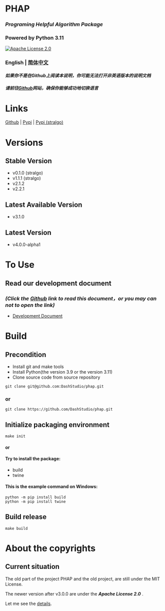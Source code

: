 # PHAP
### *Programing Helpful Algorithm Package*
### Powered by Python 3.11
[![Apache License 2.0](https://img.shields.io/badge/license-Apache2.0-green.svg?style=flat)](https://choosealicense.com/licenses/apache-2.0/)

### English  | [简体中文](README_zh-CN.md)
#### *如果你不是在Github上阅读本说明，你可能无法打开非英语版本的说明文档*
#### *请前往[Github](https://github.com/DashStudio/phap "Github")网站，确保你能够成功地切换语言*

# Links
[Github](https://github.com/DashStudio/phap "Github") | [Pypi](https://pypi.org/project/phap/ "Pypi") | [Pypi (stralgo)](https://pypi.org/project/stralgo/ "Pypi (stralgo)")

# Versions
## Stable Version
+ v0.1.0 (stralgo)
+ v1.1.1 (stralgo)
+ v2.1.2
+ v2.2.1

## Latest Available Version
+ v3.1.0

## Latest Version
+ v4.0.0-alpha1

# To Use
## Read our development document
### *(Click the [Github](https://github.com/DashStudio/phap "Github") link to read this document，or you may can not to open the link)*
+ [Development Document](doc/README.md)

# Build
## Precondition
+ Install git and make tools
+ Install Python(the version 3.9 or the version 3.11)
+ Clone source code from source repository
```
git clone git@github.com:DashStudio/phap.git
```
### or
```
git clone https://github.com/DashStudio/phap.git
```

## Initialize packaging environment
```
make init
```
#### or
#### Try to install the package:
+ build
+ twine
#### This is the example command on Windows:
```
python -m pip install build
python -m pip install twine
```

## Build release
```
make build
```

# About the copyrights
## Current situation

The old part of the project PHAP and the old project,
are still under the MIT License.

The newer version after v3.0.0 are under the ***Apache License 2.0*** .

Let me see the [details](LICENSE).
